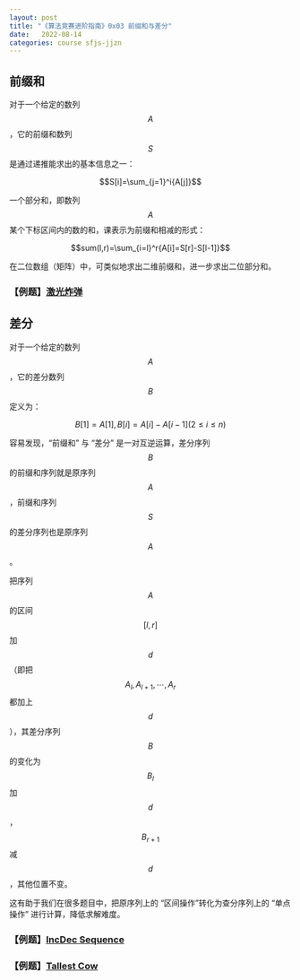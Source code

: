 ```yaml
---
layout: post
title: "《算法竞赛进阶指南》0x03 前缀和与差分"
date:   2022-08-14
categories: course sfjs-jjzn
---
```


## 前缀和

对于一个给定的数列 $$A$$，它的前缀和数列 $$S$$ 是通过递推能求出的基本信息之一：

$$S[i]=\sum_{j=1}^i{A[j]}$$

一个部分和，即数列 $$A$$ 某个下标区间内的数的和，课表示为前缀和相减的形式：

$$sum(l,r)=\sum_{i=l}^r{A[i]=S[r]-S[l-1]}$$

在二位数组（矩阵）中，可类似地求出二维前缀和，进一步求出二位部分和。

### 【例题】<a href="https://lyccrius.github.io/solution/acwing/99" target="_blank">激光炸弹</a>

## 差分

对于一个给定的数列 $$A$$，它的差分数列 $$B$$ 定义为：

$$B[1]=A[1],B[i]=A[i]-A[i-1](2\le i\le n)$$

容易发现，“前缀和” 与 “差分” 是一对互逆运算，差分序列 $$B$$ 的前缀和序列就是原序列 $$A$$，前缀和序列 $$S$$ 的差分序列也是原序列 $$A$$。

把序列 $$A$$ 的区间 $$[l,r]$$ 加 $$d$$（即把 $$A_l,A_{l+1},\cdots,A_r$$ 都加上 $$d$$），其差分序列 $$B$$ 的变化为 $$B_l$$ 加 $$d$$，$$B_{r+1}$$ 减 $$d$$，其他位置不变。

这有助于我们在很多题目中，把原序列上的 “区间操作”转化为查分序列上的 “单点操作” 进行计算，降低求解难度。

### 【例题】<a href="https://lyccrius.github.io/solution/acwing/100" target="_blank">IncDec Sequence</a>

### 【例题】<a href="https://lyccrius.github.io/solution/acwing/101" target="_blank">Tallest Cow</a>